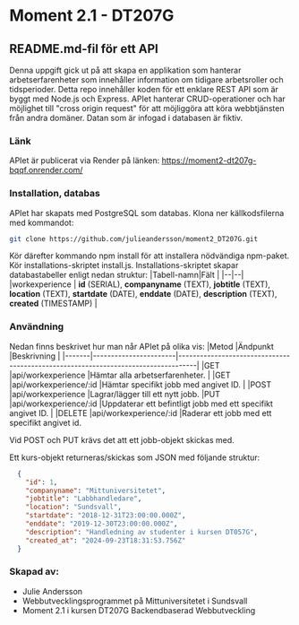 # Moment 2.1 - DT207G
## README.md-fil för ett API
Denna uppgift gick ut på att skapa en applikation som hanterar arbetserfarenheter som innehåller information om tidigare arbetsroller och tidsperioder. Detta repo innehåller koden för ett enklare REST API som är byggt med Node.js och Express. APIet hanterar CRUD-operationer och har möjlighet till "cross origin request"  för att möjliggöra att köra webbtjänsten från andra domäner. Datan som är infogad i databasen är fiktiv.

### Länk
APIet är publicerat via Render på länken: https://moment2-dt207g-bqqf.onrender.com/

### Installation, databas
APIet har skapats med PostgreSQL som databas. Klona ner källkodsfilerna med kommandot:
```bash
git clone https://github.com/julieandersson/moment2_DT207G.git
```

Kör därefter kommando npm install för att installera nödvändiga npm-paket. Kör installations-skriptet install.js. Installations-skriptet skapar databastabeller enligt nedan struktur:
|Tabell-namn|Fält  |
|--|--|
|workexperience  | **id** (SERIAL), **companyname** (TEXT), **jobtitle** (TEXT), **location** (TEXT), **startdate** (DATE), **enddate** (DATE), **description** (TEXT), **created** (TIMESTAMP)  |

### Användning
Nedan finns beskrivet hur man når APIet på olika vis:
|Metod  |Ändpunkt               |Beskrivning                                                                        |
|-------|-----------------------|-----------------------------------------------------------------------------------|
|GET    |api/workexperience     |Hämtar alla arbetserfarenheter.                                                    |
|GET    |api/workexperience/:id |Hämtar specifikt jobb med angivet ID.                                              |
|POST   |api/workexperience     |Lagrar/lägger till ett nytt jobb.
|PUT    |api/workexperience/:id |Uppdaterar ett befintligt jobb med ett specifikt angivet ID. |
|DELETE |api/workexperience/:id |Raderar ett jobb med ett specifikt angivet id.      

Vid POST och PUT krävs det att ett jobb-objekt skickas med.

Ett kurs-objekt returneras/skickas som JSON med följande struktur:

```json
  {
    "id": 1,
    "companyname": "Mittuniversitetet",
    "jobtitle": "Labbhandledare",
    "location": "Sundsvall",
    "startdate": "2018-12-31T23:00:00.000Z",
    "enddate": "2019-12-30T23:00:00.000Z",
    "description": "Handledning av studenter i kursen DT057G",
    "created_at": "2024-09-23T18:31:53.756Z"
  }
```
### Skapad av:
- Julie Andersson
- Webbutvecklingsprogrammet på Mittuniversitetet i Sundsvall
- Moment 2.1 i kursen DT207G Backendbaserad Webbutveckling


